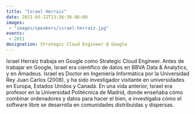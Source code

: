 ```yaml
---
title: "Israel Herraiz"
date: 2021-03-12T13:26:36-06:00
images:
 - "images/speakers/israel-herraiz.jpg"
events:
 - 2021
designation: Strategic Cloud Engineer @ Google 
---
```


 Israel Herraiz trabaja en Google como Strategic Cloud Engineer. Antes de trabajar en Google, Israel era científico de datos en BBVA Data & Analytics, y en Amadeus. Israel es Doctor en Ingeniería Informática por la Universidad Rey Juan Carlos (2008), y ha sido investigador visitante en universidades en Europa, Estados Unidos y Canadá. En una vida anterior, Israel era profesor en la Universidad Politécnica de Madrid, donde enseñaba cómo combinar ordenadores y datos para hacer el bien, e investigaba cómo el software libre se desarrolla en comunidades distribuidas y dispersas.